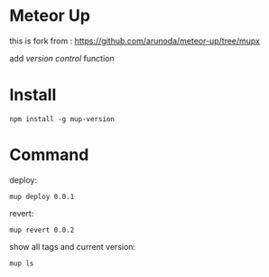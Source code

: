 # Meteor Up

this is fork from : https://github.com/arunoda/meteor-up/tree/mupx

add *version control* function

# Install

`npm install -g mup-version`

# Command

deploy:

`mup deploy 0.0.1`

revert:

`mup revert 0.0.2`

show all tags and current version:

`mup ls`
